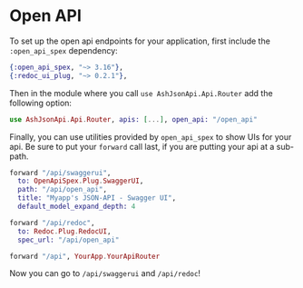 # Open API

To set up the open api endpoints for your application, first include the `:open_api_spex` dependency:

```elixir
{:open_api_spex, "~> 3.16"},
{:redoc_ui_plug, "~> 0.2.1"},
```

Then in the module where you call `use AshJsonApi.Api.Router` add the following option:

```elixir
use AshJsonApi.Api.Router, apis: [...], open_api: "/open_api"
```

Finally, you can use utilities provided by `open_api_spex` to show UIs for your api. Be sure to put your `forward` call last, if you are putting your api at a sub-path.

```elixir
forward "/api/swaggerui",
  to: OpenApiSpex.Plug.SwaggerUI,
  path: "/api/open_api",
  title: "Myapp's JSON-API - Swagger UI",
  default_model_expand_depth: 4

forward "/api/redoc",
  to: Redoc.Plug.RedocUI,
  spec_url: "/api/open_api"

forward "/api", YourApp.YourApiRouter
```

Now you can go to `/api/swaggerui` and `/api/redoc`!

